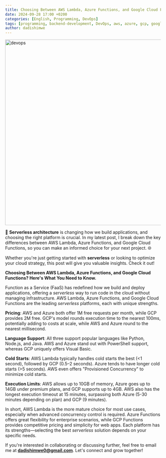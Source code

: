 ```yaml
---
title: Choosing Between AWS Lambda, Azure Functions, and Google Cloud Functions
date: 2024-09-28 17:00 +0200
categories: [English, Programming, DevOps]
tags: [programming, backend-development, DevOps, aws, azure, gcp, google-cloud, aws-lamda, azure-functions, google-functions]
author: dadishimwe
---
```


<img src="/assets/img/serverless.png" alt="devops" width="600">

🚀 **Serverless architecture** is changing how we build applications, and choosing the right platform is crucial. In my latest post, I break down the key differences between AWS Lambda, Azure Functions, and Google Cloud Functions, so you can make an informed choice for your next project. 🌐

Whether you're just getting started with **serverless** or looking to optimize your cloud strategy, this post will give you valuable insights. Check it out!

**Choosing Between AWS Lambda, Azure Functions, and Google Cloud Functions? Here's What You Need to Know.**

Function as a Service (FaaS) has redefined how we build and deploy applications, offering a *serverless* way to run code in the cloud without managing infrastructure. AWS Lambda, Azure Functions, and Google Cloud Functions are the leading *serverless* platforms, each with unique strengths.

**Pricing**: AWS and Azure both offer 1M free requests per month, while GCP provides 2M free. GCP's model rounds execution time to the nearest 100ms, potentially adding to costs at scale, while AWS and Azure round to the nearest millisecond.

**Language Support**: All three support popular languages like Python, Node.js, and Java. AWS and Azure stand out with PowerShell support, whereas GCP uniquely offers Visual Basic.

**Cold Starts**: AWS Lambda typically handles cold starts the best (<1 second), followed by GCP (0.5–2 seconds). Azure tends to have longer cold starts (>5 seconds). AWS even offers "Provisioned Concurrency" to minimize cold starts.

**Execution Limits**: AWS allows up to 10GB of memory, Azure goes up to 14GB under premium plans, and GCP supports up to 4GB. AWS also has the longest execution timeout at 15 minutes, surpassing both Azure (5-30 minutes depending on plan) and GCP (9 minutes).

In short, AWS Lambda is the more mature choice for most use cases, especially when advanced concurrency control is required. Azure Functions offers great flexibility for enterprise scenarios, while GCP Functions provides competitive pricing and simplicity for web apps. Each platform has its strengths—selecting the best *serverless* solution depends on your specific needs.

If you're interested in collaborating or discussing further, feel free to email me at **dadishimwe0@gmail.com**. Let's connect and grow together!
